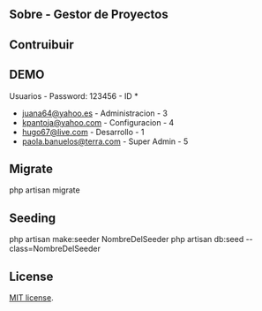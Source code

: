 ## Sobre - Gestor de Proyectos

## Contruibuir


## DEMO
Usuarios - Password: 123456 - ID
* 
* juana64@yahoo.es - Administracion - 3
* kpantoja@yahoo.com - Configuracion - 4
* hugo67@live.com - Desarrollo - 1
* paola.banuelos@terra.com - Super Admin - 5
  
## Migrate
php artisan migrate

## Seeding
php artisan make:seeder NombreDelSeeder
php artisan db:seed --class=NombreDelSeeder


## License
[MIT license](https://opensource.org/licenses/MIT).
